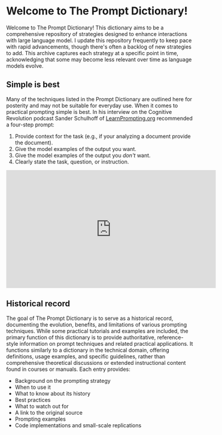 # Welcome to The Prompt Dictionary!

Welcome to The Prompt Dictionary! This dictionary aims to be a comprehensive repository of strategies designed to enhance interactions with large language model. I update this repository frequently to keep pace with rapid advancements, though there's often a backlog of new strategies to add. This archive captures each strategy at a specific point in time, acknowledging that some may become less relevant over time as language models evolve.

## Simple is best
Many of the techniques listed in the Prompt Dictionary are outlined here for posterity and may not be suitable for everyday use. When it comes to practical prompting simple is best. In his interview on the Cognitive Revolution podcast Sander Schulhoff of [LearnPrompting.org](https://learnprompting.org/) recommended a four-step prompt:

1. Provide context for the task (e.g., if your analyzing a document provide the document).
2. Give the model examples of the output you want.
3. Give the model examples of the output you _don't_ want.
4. Clearly state the task, question, or instruction.

<div style="text-align:center;">
  <iframe width="560" height="315" src="https://www.youtube.com/embed/W-WyN4Gis_Y" frameborder="0" allowfullscreen></iframe>
</div>

## Historical record
The goal of The Prompt Dictionary is to serve as a historical record, documenting the evolution, benefits, and limitations of various prompting techniques. While some practical tutorials and examples are included, the primary function of this dictionary is to provide authoritative, reference-style information on prompt techniques and related practical applications. It functions similarly to a dictionary in the technical domain, offering definitions, usage examples, and specific guidelines, rather than comprehensive theoretical discussions or extended instructional content found in courses or manuals. Each entry provides:

- Background on the prompting strategy
- When to use it
- What to know about its history
- Best practices
- What to watch out for
- A link to the original source
- Prompting examples
- Code implementations and small-scale replications